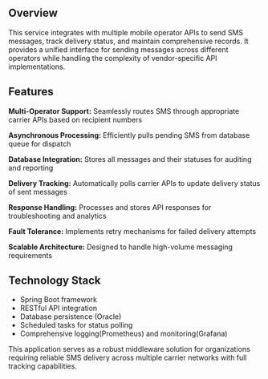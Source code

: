 ## Overview
This service integrates with multiple mobile operator APIs to send SMS messages, track delivery status, and maintain comprehensive records. It provides a unified interface for sending messages across different 
operators while handling the complexity of vendor-specific API implementations.

## Features
**Multi-Operator Support:** Seamlessly routes SMS through appropriate carrier APIs based on recipient numbers

**Asynchronous Processing:** Efficiently pulls pending SMS from database queue for dispatch

**Database Integration:** Stores all messages and their statuses for auditing and reporting

**Delivery Tracking:** Automatically polls carrier APIs to update delivery status of sent messages

**Response Handling:** Processes and stores API responses for troubleshooting and analytics

**Fault Tolerance:** Implements retry mechanisms for failed delivery attempts

**Scalable Architecture:** Designed to handle high-volume messaging requirements

## Technology Stack
- Spring Boot framework
- RESTful API integration
- Database persistence (Oracle)
- Scheduled tasks for status polling
- Comprehensive logging(Prometheus) and monitoring(Grafana)

This application serves as a robust middleware solution for organizations requiring reliable SMS delivery across multiple carrier networks with full tracking capabilities.
